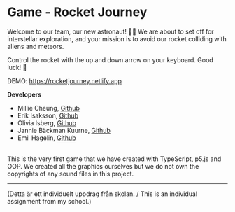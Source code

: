 # Game - Rocket Journey

Welcome to our team, our new astronaut! 👨‍🚀 
We are about to set off for interstellar exploration, and your mission is to avoid our rocket colliding with aliens and meteors. 

Control the rocket with the up and down arrow on your keyboard. Good luck! 🚀

DEMO: https://rocketjourney.netlify.app
<br>

**Developers**
* Millie Cheung, [Github](https://github.com/millie-wy)
* Erik Isaksson, [Github](https://github.com/Erikisak)
* Olivia Isberg, [Github](https://github.com/OliviaIsberg)
* Jannie Bäckman Kuurne, [Github](https://github.com/Jannie87)
* Emil Hagelin, [Github](https://github.com/empafrontend)
<br>
This is the very first game that we have created with TypeScript, p5.js and OOP. We created all the graphics ourselves but we do not own the copyrights of any sound files in this project. 

----
(Detta är ett individuelt uppdrag från skolan. / This is an individual assignment from my school.)
